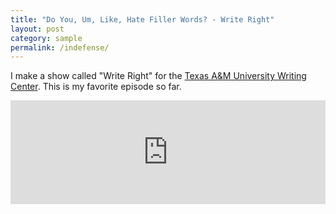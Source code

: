 ```yaml
---
title: "Do You, Um, Like, Hate Filler Words? - Write Right"
layout: post
category: sample
permalink: /indefense/
---
```


I make a show called "Write Right" for the [Texas A&M University Writing Center](http://uwc.tamu.edu). This is my favorite episode so far.

<iframe width="100%" height="166" scrolling="no" frameborder="no" src="https://w.soundcloud.com/player/?url=https%3A//api.soundcloud.com/tracks/328038527&amp;color=ff5500&amp;auto_play=false&amp;hide_related=false&amp;show_comments=true&amp;show_user=true&amp;show_reposts=false"></iframe>